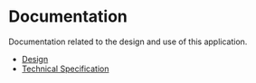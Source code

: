 # Documentation

Documentation related to the design and use of this application.

* [Design](design/design.md)
* [Technical Specification](technical_specification/technical_specification.md)

